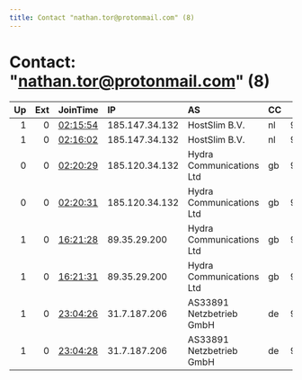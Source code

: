 ```yaml
---
title: Contact "nathan.tor@protonmail.com" (8)
---
```


# Contact: "nathan.tor@protonmail.com" (8)

|   Up |   Ext | JoinTime                                                                                            | IP             | AS                       | CC   |   ORp |   Dirp | OS    | Version   | Nickname   |   eFamMembers |
|-----:|------:|:----------------------------------------------------------------------------------------------------|:---------------|:-------------------------|:-----|------:|-------:|:------|:----------|:-----------|--------------:|
|    1 |     0 | [02:15:54](https://metrics.torproject.org/rs.html#details/0A2967FF601A1680B4AAD60D287AF26177AF6708) | 185.147.34.132 | HostSlim B.V.            | nl   |  9000 |      0 | Linux | 0.3.4.9   | swerelays  |            24 |
|    1 |     0 | [02:16:02](https://metrics.torproject.org/rs.html#details/838A903D1991E1414E542910C272A75F273CDC73) | 185.147.34.132 | HostSlim B.V.            | nl   |  9100 |      0 | Linux | 0.3.4.9   | swerelays  |            24 |
|    0 |     0 | [02:20:29](https://metrics.torproject.org/rs.html#details/3CE8F4424EADD447E4087589DC9233AB9C0191BC) | 185.120.34.132 | Hydra Communications Ltd | gb   |  9000 |   9001 | Linux | 0.3.4.9   | swerelays  |            22 |
|    0 |     0 | [02:20:31](https://metrics.torproject.org/rs.html#details/F2A75FD749B8831E6BB5EF151490848599CD3824) | 185.120.34.132 | Hydra Communications Ltd | gb   |  9100 |   9101 | Linux | 0.3.4.9   | swerelays  |            22 |
|    1 |     0 | [16:21:28](https://metrics.torproject.org/rs.html#details/E20407BCD65B95C1F8F73C4BCC5E8A36CBE38558) | 89.35.29.200   | Hydra Communications Ltd | gb   |  9000 |   9001 | Linux | 0.3.4.9   | swerelays  |            22 |
|    1 |     0 | [16:21:31](https://metrics.torproject.org/rs.html#details/0295694045E49B1B8806FFAAE26FAF978674972C) | 89.35.29.200   | Hydra Communications Ltd | gb   |  9100 |   9101 | Linux | 0.3.4.9   | swerelays  |            22 |
|    1 |     0 | [23:04:26](https://metrics.torproject.org/rs.html#details/165AAE8F949958BAA5DA9FFBCC3B93AAEB984EDB) | 31.7.187.206   | AS33891 Netzbetrieb GmbH | de   |  9000 |   9001 | Linux | 0.3.4.9   | swerelays  |            24 |
|    1 |     0 | [23:04:28](https://metrics.torproject.org/rs.html#details/5861D5D887E8891305098C3C64FDD8259A608D2D) | 31.7.187.206   | AS33891 Netzbetrieb GmbH | de   |  9100 |   9101 | Linux | 0.3.4.9   | swerelays  |            24 |
